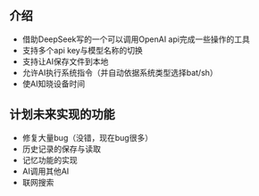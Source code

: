 ## 介绍
- 借助DeepSeek写的一个可以调用OpenAI api完成一些操作的工具
- 支持多个api key与模型名称的切换
- 支持让AI保存文件到本地
- 允许AI执行系统指令（并自动依据系统类型选择bat/sh）
- 使AI知晓设备时间

## 计划未来实现的功能
- 修复大量bug（没错，现在bug很多）
- 历史记录的保存与读取
- 记忆功能的实现
- AI调用其他AI
- 联网搜索